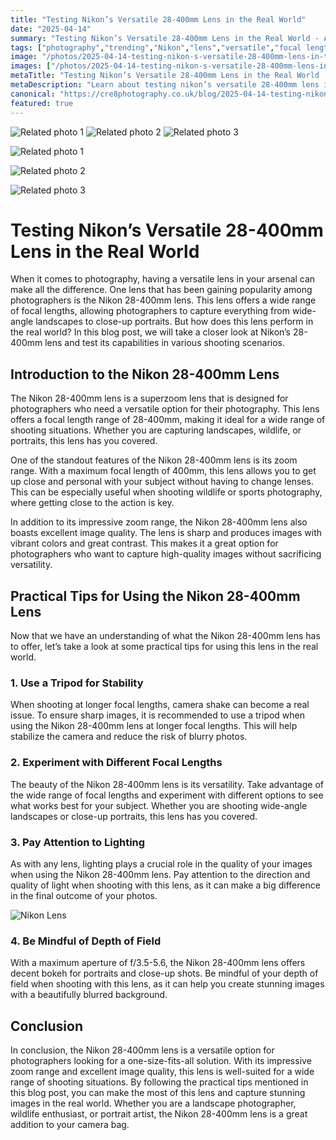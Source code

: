 ```yaml
---
title: "Testing Nikon’s Versatile 28-400mm Lens in the Real World"
date: "2025-04-14"
summary: "Testing Nikon’s Versatile 28-400mm Lens in the Real World - A trending topic in photography."
tags: ["photography","trending","Nikon","lens","versatile","focal lengths","zoom range","image quality","tripod","lighting","depth of field"]
image: "/photos/2025-04-14-testing-nikon-s-versatile-28-400mm-lens-in-the-real-world-1.jpg"
images: ["/photos/2025-04-14-testing-nikon-s-versatile-28-400mm-lens-in-the-real-world-1.jpg","/photos/2025-04-14-testing-nikon-s-versatile-28-400mm-lens-in-the-real-world-2.jpg","/photos/2025-04-14-testing-nikon-s-versatile-28-400mm-lens-in-the-real-world-3.jpg"]
metaTitle: "Testing Nikon’s Versatile 28-400mm Lens in the Real World | cre8 Photography"
metaDescription: "Learn about testing nikon’s versatile 28-400mm lens in the real world in photography with practical tips and insights."
canonical: "https://cre8photography.co.uk/blog/2025-04-14-testing-nikon-s-versatile-28-400mm-lens-in-the-real-world"
featured: true
---
```


<!-- Gallery as HTML -->

<div class="grid grid-cols-1 sm:grid-cols-2 md:grid-cols-3 gap-4">
  <img src="/photos/2025-04-14-testing-nikon-s-versatile-28-400mm-lens-in-the-real-world-1.jpg" alt="Related photo 1" class="w-full rounded-lg" />
<img src="/photos/2025-04-14-testing-nikon-s-versatile-28-400mm-lens-in-the-real-world-2.jpg" alt="Related photo 2" class="w-full rounded-lg" />
<img src="/photos/2025-04-14-testing-nikon-s-versatile-28-400mm-lens-in-the-real-world-3.jpg" alt="Related photo 3" class="w-full rounded-lg" />
</div>


<!-- Gallery as Markdown -->
![Related photo 1](/photos/2025-04-14-testing-nikon-s-versatile-28-400mm-lens-in-the-real-world-1.jpg)


![Related photo 2](/photos/2025-04-14-testing-nikon-s-versatile-28-400mm-lens-in-the-real-world-2.jpg)


![Related photo 3](/photos/2025-04-14-testing-nikon-s-versatile-28-400mm-lens-in-the-real-world-3.jpg)



# Testing Nikon’s Versatile 28-400mm Lens in the Real World

When it comes to photography, having a versatile lens in your arsenal can make all the difference. One lens that has been gaining popularity among photographers is the Nikon 28-400mm lens. This lens offers a wide range of focal lengths, allowing photographers to capture everything from wide-angle landscapes to close-up portraits. But how does this lens perform in the real world? In this blog post, we will take a closer look at Nikon’s 28-400mm lens and test its capabilities in various shooting scenarios.

## Introduction to the Nikon 28-400mm Lens

The Nikon 28-400mm lens is a superzoom lens that is designed for photographers who need a versatile option for their photography. This lens offers a focal length range of 28-400mm, making it ideal for a wide range of shooting situations. Whether you are capturing landscapes, wildlife, or portraits, this lens has you covered.

One of the standout features of the Nikon 28-400mm lens is its zoom range. With a maximum focal length of 400mm, this lens allows you to get up close and personal with your subject without having to change lenses. This can be especially useful when shooting wildlife or sports photography, where getting close to the action is key.

In addition to its impressive zoom range, the Nikon 28-400mm lens also boasts excellent image quality. The lens is sharp and produces images with vibrant colors and great contrast. This makes it a great option for photographers who want to capture high-quality images without sacrificing versatility.

## Practical Tips for Using the Nikon 28-400mm Lens

Now that we have an understanding of what the Nikon 28-400mm lens has to offer, let’s take a look at some practical tips for using this lens in the real world.

### 1. Use a Tripod for Stability

When shooting at longer focal lengths, camera shake can become a real issue. To ensure sharp images, it is recommended to use a tripod when using the Nikon 28-400mm lens at longer focal lengths. This will help stabilize the camera and reduce the risk of blurry photos.

### 2. Experiment with Different Focal Lengths

The beauty of the Nikon 28-400mm lens is its versatility. Take advantage of the wide range of focal lengths and experiment with different options to see what works best for your subject. Whether you are shooting wide-angle landscapes or close-up portraits, this lens has you covered.

### 3. Pay Attention to Lighting

As with any lens, lighting plays a crucial role in the quality of your images when using the Nikon 28-400mm lens. Pay attention to the direction and quality of light when shooting with this lens, as it can make a big difference in the final outcome of your photos.

![Nikon Lens](/path/to/image)

### 4. Be Mindful of Depth of Field

With a maximum aperture of f/3.5-5.6, the Nikon 28-400mm lens offers decent bokeh for portraits and close-up shots. Be mindful of your depth of field when shooting with this lens, as it can help you create stunning images with a beautifully blurred background.

## Conclusion

In conclusion, the Nikon 28-400mm lens is a versatile option for photographers looking for a one-size-fits-all solution. With its impressive zoom range and excellent image quality, this lens is well-suited for a wide range of shooting situations. By following the practical tips mentioned in this blog post, you can make the most of this lens and capture stunning images in the real world. Whether you are a landscape photographer, wildlife enthusiast, or portrait artist, the Nikon 28-400mm lens is a great addition to your camera bag.

